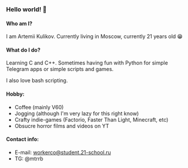 ### Hello world! 👋

#### Who am I?

I am Artemii Kulikov.
 Currently living in Moscow, currently 21 years old 😁

#### What do I do?

Learning C and C++.
Sometimes having fun with Python for simple Telegram apps or simple scripts and games.

I also love bash scripting.

#### Hobby:

- Coffee (mainly V60)
- Jogging (although I'm very lazy for this right know)
- Crafty indie-games (Factorio, Faster Than Light, Minecraft, etc)
- Obsucre horror films and videos on YT

#### Contact info:

- E-mail: workerco@student.21-school.ru
- TG: @mtrrb

<!--
**vlle/vlle** is a ✨ _special_ ✨ repository because its `README.md` (this file) appears on your GitHub profile.

Here are some ideas to get you started:

- 🔭 I’m currently working on ...
- 🌱 I’m currently learning ...
- 👯 I’m looking to collaborate on ...
- 🤔 I’m looking for help with ...
- 💬 Ask me about ...
- 📫 How to reach me: ...
- 😄 Pronouns: ...
- ⚡ Fun fact: ...
-->
